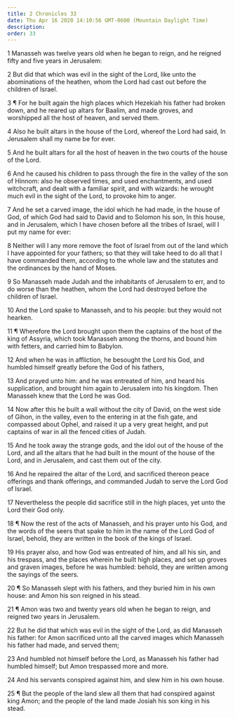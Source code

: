 ```yaml
---
title: 2 Chronicles 33
date: Thu Apr 16 2020 14:10:56 GMT-0600 (Mountain Daylight Time)
description: 
order: 33
---
```


<p>
  1 Manasseh was twelve years old when he began to reign, and he reigned fifty
  and five years in Jerusalem:
</p>
<p>
  2 But did that which was evil in the sight of the Lord, like unto the
  abominations of the heathen, whom the Lord had cast out before the children of
  Israel.
</p>
<p>
  3 &#xB6; For he built again the high places which Hezekiah his father had
  broken down, and he reared up altars for Baalim, and made groves, and
  worshipped all the host of heaven, and served them.
</p>
<p>
  4 Also he built altars in the house of the Lord, whereof the Lord had said, In
  Jerusalem shall my name be for ever.
</p>
<p>
  5 And he built altars for all the host of heaven in the two courts of the
  house of the Lord.
</p>
<p>
  6 And he caused his children to pass through the fire in the valley of the son
  of Hinnom: also he observed times, and used enchantments, and used witchcraft,
  and dealt with a familiar spirit, and with wizards: he wrought much evil in
  the sight of the Lord, to provoke him to anger.
</p>
<p>
  7 And he set a carved image, the idol which he had made, in the house of God,
  of which God had said to David and to Solomon his son, In this house, and in
  Jerusalem, which I have chosen before all the tribes of Israel, will I put my
  name for ever:
</p>
<p>
  8 Neither will I any more remove the foot of Israel from out of the land which
  I have appointed for your fathers; so that they will take heed to do all that
  I have commanded them, according to the whole law and the statutes and the
  ordinances by the hand of Moses.
</p>
<p>
  9 So Manasseh made Judah and the inhabitants of Jerusalem to err, and to do
  worse than the heathen, whom the Lord had destroyed before the children of
  Israel.
</p>
<p>
  10 And the Lord spake to Manasseh, and to his people: but they would not
  hearken.
</p>
<p>
  11 &#xB6; Wherefore the Lord brought upon them the captains of the host of the
  king of Assyria, which took Manasseh among the thorns, and bound him with
  fetters, and carried him to Babylon.
</p>
<p>
  12 And when he was in affliction, he besought the Lord his God, and humbled
  himself greatly before the God of his fathers,
</p>
<p>
  13 And prayed unto him: and he was entreated of him, and heard his
  supplication, and brought him again to Jerusalem into his kingdom. Then
  Manasseh knew that the Lord he was God.
</p>
<p>
  14 Now after this he built a wall without the city of David, on the west side
  of Gihon, in the valley, even to the entering in at the fish gate, and
  compassed about Ophel, and raised it up a very great height, and put captains
  of war in all the fenced cities of Judah.
</p>
<p>
  15 And he took away the strange gods, and the idol out of the house of the
  Lord, and all the altars that he had built in the mount of the house of the
  Lord, and in Jerusalem, and cast them out of the city.
</p>
<p>
  16 And he repaired the altar of the Lord, and sacrificed thereon peace
  offerings and thank offerings, and commanded Judah to serve the Lord God of
  Israel.
</p>
<p>
  17 Nevertheless the people did sacrifice still in the high places, yet unto
  the Lord their God only.
</p>
<p>
  18 &#xB6; Now the rest of the acts of Manasseh, and his prayer unto his God,
  and the words of the seers that spake to him in the name of the Lord God of
  Israel, behold, they are written in the book of the kings of Israel.
</p>
<p>
  19 His prayer also, and how God was entreated of him, and all his sin, and his
  trespass, and the places wherein he built high places, and set up groves and
  graven images, before he was humbled: behold, they are written among the
  sayings of the seers.
</p>
<p>
  20 &#xB6; So Manasseh slept with his fathers, and they buried him in his own
  house: and Amon his son reigned in his stead.
</p>
<p>
  21 &#xB6; Amon was two and twenty years old when he began to reign, and
  reigned two years in Jerusalem.
</p>
<p>
  22 But he did that which was evil in the sight of the Lord, as did Manasseh
  his father: for Amon sacrificed unto all the carved images which Manasseh his
  father had made, and served them;
</p>
<p>
  23 And humbled not himself before the Lord, as Manasseh his father had humbled
  himself; but Amon trespassed more and more.
</p>
<p>24 And his servants conspired against him, and slew him in his own house.</p>
<p>
  25 &#xB6; But the people of the land slew all them that had conspired against
  king Amon; and the people of the land made Josiah his son king in his stead.
</p>
